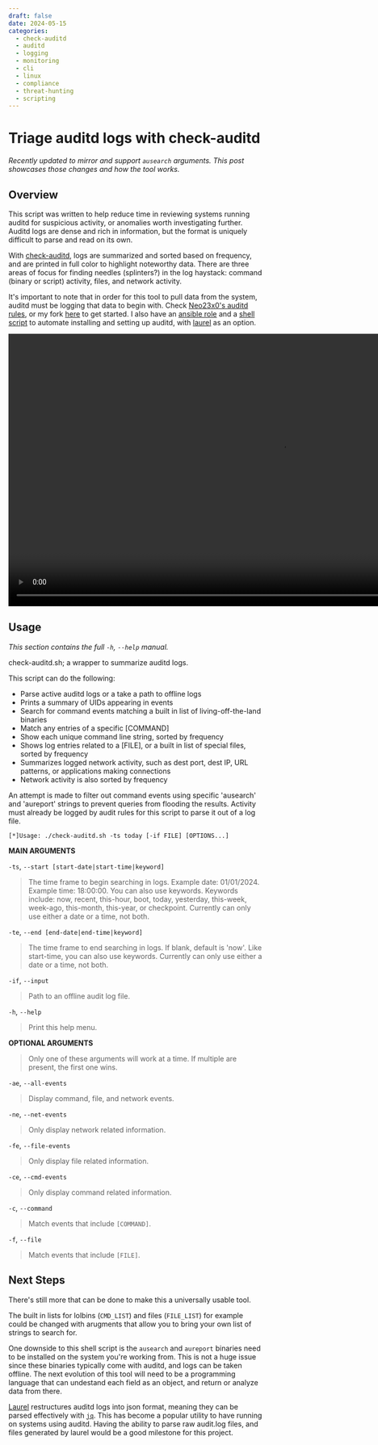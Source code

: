 ```yaml
---
draft: false
date: 2024-05-15
categories:
  - check-auditd
  - auditd
  - logging
  - monitoring
  - cli
  - linux
  - compliance
  - threat-hunting
  - scripting
---
```


# Triage auditd logs with check-auditd

*Recently updated to mirror and support `ausearch` arguments. This post showcases those changes and how the tool works.*

<!-- more -->

## Overview

This script was written to help reduce time in reviewing systems running auditd for suspicious activity, or anomalies worth investigating further. Auditd logs are dense and rich in information, but the format is uniquely difficult to parse and read on its own.

With [check-auditd](https://github.com/straysheep-dev/linux-configs/blob/main/check-auditd.sh), logs are summarized and sorted based on frequency, and are printed in full color to highlight noteworthy data. There are three areas of focus for finding needles (splinters?) in the log haystack: command (binary or script) activity, files, and network activity.

It's important to note that in order for this tool to pull data from the system, auditd must be logging that data to begin with. Check [Neo23x0's auditd rules](https://github.com/Neo23x0/auditd), or my fork [here](https://github.com/straysheep-dev/auditd) to get started. I also have an [ansible role](https://github.com/straysheep-dev/ansible-configs/tree/main/install-auditd) and a [shell script](https://github.com/straysheep-dev/setup-auditd) to automate installing and setting up auditd, with [laurel](https://github.com/threathunters-io/laurel) as an option.

<video width="1080" controls>
  <source src="/blog/media/check-auditd-demo/Check-Auditd-Demo.mp4" type="video/mp4">
</video>

<!-- How to embed video:
https://developer.mozilla.org/en-US/docs/Web/HTML/Element/video
https://github.com/squidfunk/mkdocs-material/discussions/3984
-->

## Usage

*This section contains the full `-h`, `--help` manual.*

check-auditd.sh; a wrapper to summarize auditd logs.

This script can do the following:

- Parse active auditd logs or a take a path to offline logs
- Prints a summary of UIDs appearing in events
- Search for command events matching a built in list of living-off-the-land binaries
- Match any entries of a specific [COMMAND]
- Show each unique command line string, sorted by frequency
- Shows log entries related to a [FILE], or a built in list of special files, sorted by frequency
- Summarizes logged network activity, such as dest port, dest IP, URL patterns, or applications making connections
- Network activity is also sorted by frequency

An attempt is made to filter out command events using specific 'ausearch' and 'aureport' strings to prevent queries from flooding the results.
Activity must already be logged by audit rules for this script to parse it out of a log file.

```
[*]Usage: ./check-auditd.sh -ts today [-if FILE] [OPTIONS...]
```

**MAIN ARGUMENTS**

`-ts`, `--start [start-date|start-time|keyword]`
> The time frame to begin searching in logs. Example date: 01/01/2024. Example time: 18:00:00. You can also use keywords.
> Keywords include: now, recent, this-hour, boot, today, yesterday, this-week, week-ago, this-month, this-year, or checkpoint.
> Currently can only use either a date or a time, not both.

`-te`, `--end [end-date|end-time|keyword]`
> The time frame to end searching in logs. If blank, default is 'now'. Like start-time, you can also use keywords.
> Currently can only use either a date or a time, not both.

`-if`, `--input`
> Path to an offline audit log file.

`-h`, `--help`
> Print this help menu.

**OPTIONAL ARGUMENTS**

> Only one of these arguments will work at a time. If multiple are present, the first one wins.

`-ae`, `--all-events`
> Display command, file, and network events.

`-ne`, `--net-events`
> Only display network related information.

`-fe`, `--file-events`
> Only display file related information.

`-ce`, `--cmd-events`
> Only display command related information.

`-c`, `--command`
> Match events that include `[COMMAND]`.

`-f`, `--file`
> Match events that include `[FILE]`.


## Next Steps

There's still more that can be done to make this a universally usable tool.

The built in lists for lolbins (`CMD_LIST`) and files (`FILE_LIST`) for example could be changed with arugments that allow you to bring your own list of strings to search for.

One downside to this shell script is the `ausearch` and `aureport` binaries need to be installed on the system you're working from. This is not a huge issue since these binaries typically come with auditd, and logs can be taken offline. The next evolution of this tool will need to be a programming language that can undestand each field as an object, and return or analyze data from there.

[Laurel](https://github.com/threathunters-io/laurel) restructures auditd logs into json format, meaning they can be parsed effectively with [`jq`](https://github.com/jqlang/jq). This has become a popular utility to have running on systems using auditd. Having the ability to parse raw audit.log files, and files generated by laurel would be a good milestone for this project.

